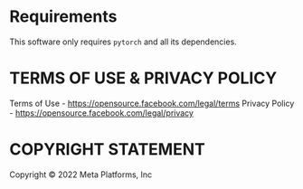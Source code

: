 # Requirements

This software only requires `pytorch` and all its dependencies.

# TERMS OF USE & PRIVACY POLICY
Terms of Use - https://opensource.facebook.com/legal/terms
Privacy Policy - https://opensource.facebook.com/legal/privacy

# COPYRIGHT STATEMENT
Copyright © 2022 Meta Platforms, Inc
